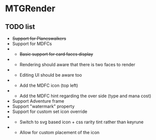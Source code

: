 # MTGRender

## TODO list

-   ~~Support for Planeswalkers~~
-   Support for MDFCs
-   -   ~~Basic support for card faces display~~
-   -   Rendering should aware that there is two faces to render
-   -   Editing UI should be aware too
-   -   Add the MDFC icon (top left)
-   -   Add the MDFC hint regarding the over side (type and mana cost)
-   Support Adventure frame
-   Support "watermark" property
-   Support for custom set icon override
-   -   Switch to svg based icon + css rarity tint rather than keyrune
-   -   Allow for custom placement of the icon
